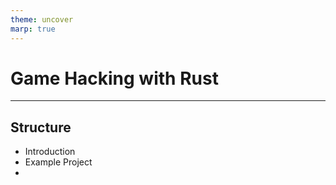 ```yaml
---
theme: uncover
marp: true
---
```


# Game Hacking with Rust

---

## Structure

- Introduction
- Example Project
- 